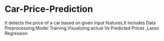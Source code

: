 # Car-Price-Prediction
It detects the price of a car based on given input features,It includes Data Preprocessing,Model Training,Visualizing actual Vs Predicted Prices ,Lasso Regression
